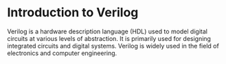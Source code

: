 # Introduction to Verilog

Verilog is a hardware description language (HDL) used to model digital circuits at various levels of abstraction. It is primarily used for designing integrated circuits and digital systems. Verilog is widely used in the field of electronics and computer engineering.

